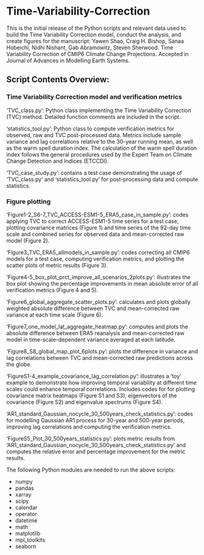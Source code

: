 # Time-Variability-Correction

This is the initial release of the Python scripts and relevant data used to build the Time Variability Correction model, conduct the analysis, and create figures for the manuscript: Yawen Shao, Craig H. Bishop, Sanaa Hobeichi, Nidhi Nishant, Gab Abramowitz, Steven Sherwood. Time Variability Correction of CMIP6 Climate Change Projections. Accepted in Journal of Advances in Modelling Earth Systems.

## Script Contents Overview:
### Time Variability Correction model and verification metrics
‘TVC_class.py’: Python class implementing the Time Variability Correction (TVC) method. Detailed function comments are included in the script.

‘statistics_tool.py’: Python class to compute verification metrics for observed, raw and TVC post-processed data. Metrics include sample variance and lag correlations relative to the 30-year running mean, as well as the warm spell duration index. The calculation of the warm spell duration index follows the general procedures used by the Expert Team on Climate Change Detection and Indices (ETCCDI).

‘TVC_case_study.py’: contains a test case demonstrating the usage of ‘TVC_class.py’ and ‘statistics_tool.py’ for post-processing data and compute statistics.

### Figure plotting
‘Figure1-2_S6-7_TVC_ACCESS-ESM1-5_ERA5_case_in_sample.py’: codes applying TVC to correct ACCESS-ESM1-5 time series for a test case, plotting covariance matrices (Figure 1) and time series of the 92-day time scale and combined series for observed data and mean-corrected raw model (Figure 2).

‘Figure3_TVC_ERA5_allmodels_in_sample.py’: codes correcting all CMIP6 models for a test case, computing verification metrics, and plotting the scatter plots of metric results (Figure 3).

‘Figure4-5_box_plot_prct_improve_all_scenarios_2plots.py’: illustrates the box plot showing the percentage improvements in mean absolute error of all verification metrics (Figure 4 and 5).

‘Figure6_global_aggregate_scatter_plots.py’: calculates and plots globally weighted absolute difference between TVC and mean-corrected raw variance at each time scale (Figure 6).

‘Figure7_one_model_lat_aggregate_heatmap.py’: computes and plots the absolute difference between ERA5 reanalysis and mean-corrected raw model in time-scale-dependent variance averaged at each latitude.

‘Figure8_S8_global_map_plot_6plots.py’: plots the difference in variance and lag correlations between TVC and mean-corrected raw predictions across the globe.

‘FigureS1-4_example_covariance_lag_correlation.py’: illustrates a ‘toy’ example to demonstrate how improving temporal variability at different time scales could enhance temporal correlations. Includes codes for for plotting covariance matrix heatmaps (Figure S1 and S3), eigenvectors of the covariance (Figure S2) and eigenvalue spectrums (Figure S4).

‘AR1_standard_Gaussian_nocycle_30_500years_check_statistics.py’: codes for modelling Gaussian AR1 process for 30-year and 500-year periods, improving lag correlations and computing the verification metrics.

‘FigureS5_Plot_30_500years_statistics.py’: plots metric results from ‘AR1_standard_Gaussian_nocycle_30_500years_check_statistics.py’ and computes the relative error and percentage improvement for the metric results.


The following Python modules are needed to run the above scripts:
- numpy
- pandas
- xarray
- scipy
- calendar
- operator
- datetime
- math
- matplotlib
- mpl_toolkits
- seaborn

